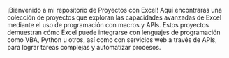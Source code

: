¡Bienvenido a mi repositorio de Proyectos con Excel! Aquí encontrarás una colección de proyectos que exploran las capacidades avanzadas de Excel mediante el uso de programación con macros y APIs. Estos proyectos demuestran cómo Excel puede integrarse con lenguajes de programación como VBA, Python u otros, así como con servicios web a través de APIs, para lograr tareas complejas y automatizar procesos.
